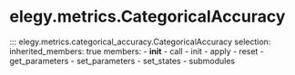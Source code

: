
# elegy.metrics.CategoricalAccuracy

::: elegy.metrics.categorical_accuracy.CategoricalAccuracy
    selection:
        inherited_members: true
        members:
            - __init__
            - call
            - init
            - apply
            - reset
            - get_parameters
            - set_parameters
            - set_states
            - submodules
        
